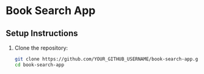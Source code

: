 # Book Search App

## Setup Instructions

1. Clone the repository:
   ```bash
   git clone https://github.com/YOUR_GITHUB_USERNAME/book-search-app.git
   cd book-search-app